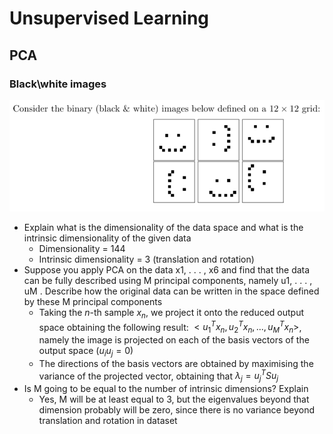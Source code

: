 # Unsupervised Learning

## PCA

### Black\white images

![2a](images/2a.png)

- Explain what is the dimensionality of the data space and what is the intrinsic dimensionality of the given
data
  - Dimensionality = 144
  - Intrinsic dimensionality = 3 (translation and rotation)
- Suppose you apply PCA on the data x1, . . . , x6 and find that the data can be fully described using M
principal components, namely u1, . . . , uM . Describe how the original data can be written in the space
defined by these M principal components
  - Taking the $n$-th sample $x_n$, we project it onto the reduced output space obtaining the following result: $<u_1^Tx_n, u_2^Tx_n, ..., u_M^Tx_n>$, namely the image is projected on each of the basis vectors of the output space ($u_iu_j=0$)
  - The directions of the basis vectors are obtained by maximising the variance of the projected vector, obtaining that $\lambda_j=u_j^TSu_j$
- Is M going to be equal to the number of intrinsic dimensions? Explain
  - Yes, M will be at least equal to 3, but the eigenvalues beyond that dimension probably will be zero, since there is no variance beyond translation and rotation in dataset
